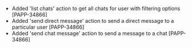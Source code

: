 * Added 'list chats' action to get all chats for user with filtering options [PAPP-34866]
* Added 'send direct message' action to send a direct message to a particular user [PAPP-34866]
* Added 'send chat message' action to send a message to a chat [PAPP-34866]